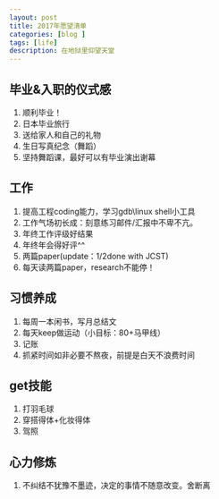 ```yaml
---
layout: post
title: 2017年愿望清单
categories: [blog ]
tags: [life]
description: 在地狱里仰望天堂
---
```


## 毕业&入职的仪式感
1. 顺利毕业！
2. 日本毕业旅行
3. 送给家人和自己的礼物
4. 生日写真纪念（舞蹈）
5. 坚持舞蹈课，最好可以有毕业演出谢幕


## 工作
1. 提高工程coding能力，学习gdb\linux shell小工具
2. 工作气场初长成：刻意练习邮件/汇报中不卑不亢。
3. 年终工作评级好结果
4. 年终年会得好评^^
5. 两篇paper(update：1/2done with JCST)
6. 每天读两篇paper，research不能停！

## 习惯养成

1. 每周一本闲书，写月总结文
2. 每天keep做运动（小目标：80+马甲线）
3. 记账
4. 抓紧时间如非必要不熬夜，前提是白天不浪费时间


## get技能
1. 打羽毛球
2. 穿搭得体+化妆得体
3. 驾照


## 心力修炼
1. 不纠结不犹豫不墨迹，决定的事情不随意改变。舍断离
